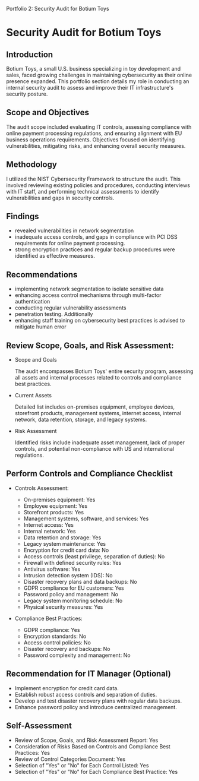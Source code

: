 Portfolio 2: Security Audit for Botium Toys

# Security Audit for Botium Toys

## Introduction

Botium Toys, a small U.S. business specializing in toy development and sales, faced growing challenges in maintaining cybersecurity as their online presence expanded. This portfolio section details my role in conducting an internal security audit to assess and improve their IT infrastructure's security posture.

## Scope and Objectives

The audit scope included evaluating IT controls, assessing compliance with online payment processing regulations, and ensuring alignment with EU business operations requirements. Objectives focused on identifying vulnerabilities, mitigating risks, and enhancing overall security measures.

## Methodology
I utilized the NIST Cybersecurity Framework to structure the audit. This involved reviewing existing policies and procedures, conducting interviews with IT staff, and performing technical assessments to identify vulnerabilities and gaps in security controls.

## Findings
  - revealed vulnerabilities in network segmentation
  - inadequate access controls, and gaps in compliance with PCI DSS requirements for online payment processing.
  - strong encryption practices and regular backup procedures were identified as effective measures.

## Recommendations
 - implementing network segmentation to isolate sensitive data
 - enhancing access control mechanisms through multi-factor authentication
 - conducting regular vulnerability assessments
 - penetration testing. Additionally
 - enhancing staff training on cybersecurity best practices is advised to mitigate human error

## Review Scope, Goals, and Risk Assessment:

  - Scope and Goals

      The audit encompasses Botium Toys' entire security program,     assessing all assets and internal processes related to controls and compliance best practices.

  - Current Assets

      Detailed list includes on-premises equipment, employee devices, storefront products, management systems, internet access, internal network, data retention, storage, and legacy systems.

  - Risk Assessment

      Identified risks include inadequate asset management, lack of proper controls, and potential non-compliance with US and international regulations.

## Perform Controls and Compliance Checklist

  - Controls Assessment:

      - On-premises equipment: Yes
      - Employee equipment: Yes
      - Storefront products: Yes
      - Management systems, software, and services: Yes
      - Internet access: Yes
      - Internal network: Yes
      - Data retention and storage: Yes
      - Legacy system maintenance: Yes
      - Encryption for credit card data: No
      - Access controls (least privilege, separation of duties): No
      - Firewall with defined security rules: Yes
      - Antivirus software: Yes
      - Intrusion detection system (IDS): No
      - Disaster recovery plans and data backups: No
      - GDPR compliance for EU customers: Yes
      - Password policy and management: No
      - Legacy system monitoring schedule: No
      - Physical security measures: Yes

  - Compliance Best Practices:

      - GDPR compliance: Yes
      - Encryption standards: No
      - Access control policies: No
      - Disaster recovery and backups: No
      - Password complexity and management: No

## Recommendation for IT Manager (Optional)

- Implement encryption for credit card data.
- Establish robust access controls and separation of duties.
- Develop and test disaster recovery plans with regular data backups.
- Enhance password policy and introduce centralized management.

## Self-Assessment
 - Review of Scope, Goals, and Risk Assessment Report: Yes
 - Consideration of Risks Based on Controls and Compliance Best Practices: Yes
 - Review of Control Categories Document: Yes
 - Selection of "Yes" or "No" for Each Control Listed: Yes
 - Selection of "Yes" or "No" for Each Compliance Best Practice: Yes
